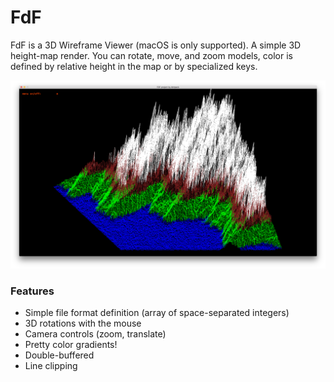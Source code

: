 # FdF
FdF is a 3D Wireframe Viewer (macOS is only supported).
A simple 3D height-map render. You can rotate, move, and zoom models, color is defined by relative height in the map or by specialized keys.

![Image alt](https://github.com/dshpack/FdF/blob/master/images/Screen%20Shot%202020-03-05%20at%208.44.54%20PM.png)

### Features
+ Simple file format definition (array of space-separated integers)
+ 3D rotations with the mouse
+ Camera controls (zoom, translate)
+ Pretty color gradients!
+ Double-buffered
+ Line clipping
